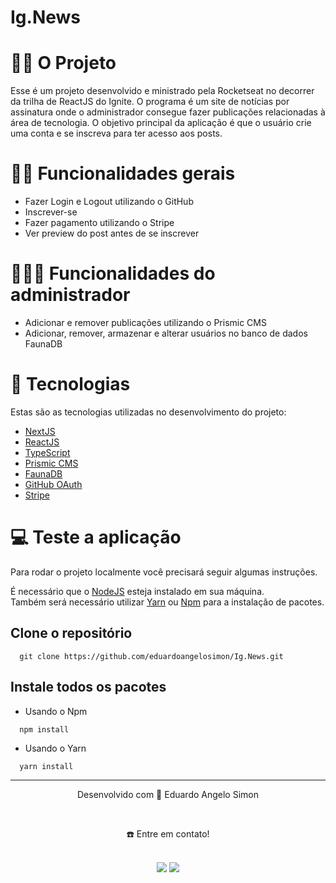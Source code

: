 # Ig.News

<!-- ![Banner Readme nlw4](https://user-images.githubusercontent.com/62440116/109360555-33716980-7866-11eb-8639-7cfe39198933.png) -->

# 👷🏻 O Projeto
Esse é um projeto desenvolvido e ministrado pela Rocketseat no decorrer da trilha de ReactJS do Ignite. O programa é um site de notícias por assinatura onde o administrador consegue fazer publicações relacionadas à área de tecnologia. O objetivo principal da aplicação é que o usuário crie uma conta e se inscreva para ter acesso aos posts.

# 🤳🏻 Funcionalidades gerais
- Fazer Login e Logout utilizando o GitHub
- Inscrever-se
- Fazer pagamento utilizando o Stripe
- Ver preview do post antes de se inscrever

# 🧑🏻‍💼 Funcionalidades do administrador
- Adicionar e remover publicações utilizando o Prismic CMS
- Adicionar, remover, armazenar e alterar usuários no banco de dados FaunaDB

# 🚀 Tecnologias
Estas são as tecnologias utilizadas no desenvolvimento do projeto:

- <a href="https://nextjs.org/" target="_blank">NextJS</a> <br>
- <a href="https://pt-br.reactjs.org/docs/getting-started.html" target="_blank">ReactJS</a> <br>
- <a href="https://www.typescriptlang.org/docs/" target="_blank">TypeScript</a> <br>
- <a href="https://prismic.io/" target="_blank">Prismic CMS</a> <br>
- <a href="https://docs.fauna.com/fauna/current/" target="_blank">FaunaDB</a> <br>
- <a href="https://docs.github.com/en/developers/apps/building-oauth-apps/authorizing-oauth-apps" target="_blank">GitHub OAuth</a> <br>
- <a href="https://stripe.com/br" target="_blank">Stripe</a> <br>

# 💻 Teste a aplicação
Para rodar o projeto localmente você precisará seguir algumas instruções. <br>

É necessário que o <a href="https://nodejs.org/en/download/" target="_blank">NodeJS</a> esteja instalado em sua máquina. <br>
Também será necessário utilizar <a href="https://classic.yarnpkg.com/lang/en/docs/install/#mac-stable" target="_blank">Yarn</a> ou <a href="https://www.npmjs.com/" target="_blank">Npm</a> para a instalação de pacotes. <br>

  ## Clone o repositório
```
  git clone https://github.com/eduardoangelosimon/Ig.News.git
```
  ## Instale todos os pacotes

  - Usando o Npm
```
  npm install
```
  - Usando o Yarn
```
  yarn install
```
________________________________________________________________________________________________________________________________________________________________________________
<div align="center">
  <p>Desenvolvido com 💙 Eduardo Angelo Simon</p> <br>
  <p>☎️ Entre em contato!<p> <br>
  <a href = "mailto:eduardosimon.trabalho@gmail.com"><img src="https://img.shields.io/badge/Gmail-D14836?style=for-the-badge&logo=gmail&logoColor=white" target="_blank"></a>
  <a display="flex" text-align="center" href="https://www.linkedin.com/in/eduardoangelosimon/" target="_blank"><img src="https://img.shields.io/badge/-LinkedIn-%230077B5?style=for-the-badge&logo=linkedin&logoColor=white" target="_blank"></a> 
</div>
